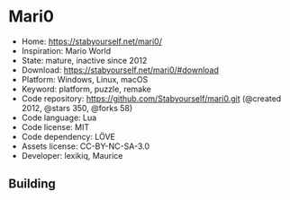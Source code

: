 # Mari0

- Home: https://stabyourself.net/mari0/
- Inspiration: Mario World
- State: mature, inactive since 2012
- Download: https://stabyourself.net/mari0/#download
- Platform: Windows, Linux, macOS
- Keyword: platform, puzzle, remake
- Code repository: https://github.com/Stabyourself/mari0.git (@created 2012, @stars 350, @forks 58)
- Code language: Lua
- Code license: MIT
- Code dependency: LÖVE
- Assets license: CC-BY-NC-SA-3.0
- Developer: lexikiq, Maurice

## Building
